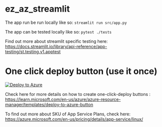 # ez_az_streamlit

The app run be run locally like so:
`streamlit run src/app.py` 

The app can be tested locally like so:
`pytest ./tests`

Find out more about streamlit specific testing here: https://docs.streamlit.io/library/api-reference/app-testing/st.testing.v1.apptest

# One click deploy button (use it once)

[![Deploy to Azure](https://aka.ms/deploytoazurebutton)](https://portal.azure.com/#create/Microsoft.Template/uri/https%3A%2F%2Fraw.githubusercontent.com%2Fwolfpaulus%2Fez_az_streamlit%2Fmain%2Farm%2Faz_deploy.json)

Check here for more details on how to create one-click-deploy buttons : 
https://learn.microsoft.com/en-us/azure/azure-resource-manager/templates/deploy-to-azure-button

To find out more about SKU of App Service Plans, check here: https://azure.microsoft.com/en-us/pricing/details/app-service/linux/
